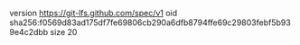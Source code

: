 version https://git-lfs.github.com/spec/v1
oid sha256:f0569d83ad175df7fe69806cb290a6dfb8794ffe69c29803febf5b939e4c2dbb
size 20
